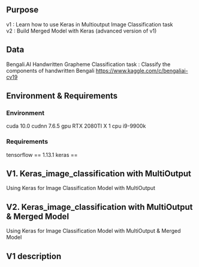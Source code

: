 ## Purpose
v1 : Learn how to use Keras in Multioutput Image Classification task  
v2 : Build Merged Model with Keras (advanced version of v1)

## Data
Bengali.AI Handwritten Grapheme Classification
task : Classify the components of handwritten Bengali
https://www.kaggle.com/c/bengaliai-cv19

## Environment & Requirements
### Environment 
cuda 10.0
cudnn 7.6.5 
gpu RTX 2080TI X 1
cpu i9-9900k

### Requirements
tensorflow == 1.13.1
keras == 

## V1. Keras_image_classification with MultiOutput
Using Keras for Image Classification Model with MultiOutput

## V2. Keras_image_classification with MultiOutput & Merged Model
Using Keras for Image Classification Model with MultiOutput & Merged Model



## V1 description


